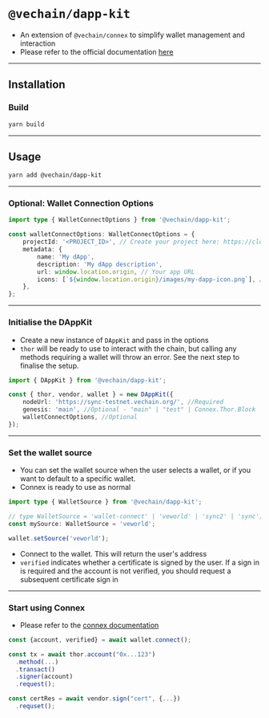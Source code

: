 # `@vechain/dapp-kit`

-   An extension of `@vechain/connex` to simplify wallet management and interaction
-   Please refer to the official documentation [here](https://docs.vechain.org/developer-resources/sdks-and-providers/dapp-kit)

---

## Installation

### Build

```bash
yarn build
```

---

## Usage

```bash
yarn add @vechain/dapp-kit
```

---

### Optional: Wallet Connection Options

```typescript
import type { WalletConnectOptions } from '@vechain/dapp-kit';

const walletConnectOptions: WalletConnectOptions = {
    projectId: '<PROJECT_ID>', // Create your project here: https://cloud.walletconnect.com/sign-up
    metadata: {
        name: 'My dApp',
        description: 'My dApp description',
        url: window.location.origin, // Your app URL
        icons: [`${window.location.origin}/images/my-dapp-icon.png`], // Your app Icon
    },
};
```

---

### Initialise the DAppKit

-   Create a new instance of `DAppKit` and pass in the options
-   `thor` will be ready to use to interact with the chain, but calling any methods requiring a wallet will throw an
    error. See the next step to finalise the setup.

```typescript
import { DAppKit } from '@vechain/dapp-kit';

const { thor, vendor, wallet } = new DAppKit({
    nodeUrl: 'https://sync-testnet.vechain.org/', //Required
    genesis: 'main', //Optional - "main" | "test" | Connex.Thor.Block
    walletConnectOptions, //Optional
});
```

---

### Set the wallet source

-   You can set the wallet source when the user selects a wallet, or if you want to default to a specific wallet.
-   Connex is ready to use as normal

```typescript
import type { WalletSource } from '@vechain/dapp-kit';

// type WalletSource = 'wallet-connect' | 'veworld' | 'sync2' | 'sync';
const mySource: WalletSource = 'veworld';

wallet.setSource('veworld');
```

-   Connect to the wallet. This will return the user's address
-   `verified` indicates whether a certificate is signed by the user. If a sign in is required and the account is not verified, you should request a subsequent certificate sign in

---

### Start using Connex

-   Please refer to the [connex documentation](https://docs.vechain.org/developer-resources/sdks-and-providers/connex)

```typescript
const {account, verified} = await wallet.connect();

const tx = await thor.account("0x...123")
  .method(...)
  .transact()
  .signer(account)
  .request();

const certRes = await vendor.sign("cert", {...})
  .requset();
```

